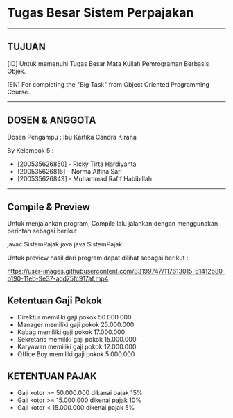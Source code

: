 # Tugas Besar Sistem Perpajakan

------------------------------------------------------------------------------

## TUJUAN

[ID] Untuk memenuhi Tugas Besar Mata Kuliah Pemrograman Berbasis Objek.

[EN] For completing the "Big Task" from Object Oriented Programming Course.

------------------------------------------------------------------------------

## DOSEN & ANGGOTA

Dosen Pengampu : Ibu Kartika Candra Kirana

By Kelompok 5 :
  - [200535626850] - Ricky Tirta Hardiyanta                         
  - [200535626815] - Norma Alfina Sari                     
  - [200535626849] - Muhammad Rafif Habibillah                 

------------------------------------------------------------------------------
## Compile & Preview
Untuk menjalankan program, Compile lalu jalankan dengan menggunakan perintah sebagai berikut

javac SistemPajak.java
java SistemPajak

Untuk preview hasil dari program dapat dilihat sebagai berikut :


https://user-images.githubusercontent.com/83199747/117613015-61412b80-b190-11eb-9e37-acd75fc917af.mp4



## Ketentuan Gaji Pokok

- Direktur memiliki gaji pokok 50.000.000
- Manager memiliki gaji pokok 25.000.000
- Kabag memiliki gaji pokok 17.000.000
- Sekretaris memiliki gaji pokok 15.000.000
- Karyawan memiliki gaji pokok 12.000.000
- Office Boy memiliki gaji pokok 5.000.000

## KETENTUAN PAJAK

- Gaji kotor >= 50.000.000 dikanai pajak 15%
- Gaji kotor >= 15.000.000 dikenai pajak 10%
- Gaji kotor <  15.000.000 dikenai pajak 5%
